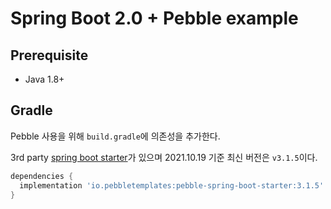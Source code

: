 # Spring Boot 2.0 + Pebble example

## Prerequisite

- Java 1.8+

## Gradle

Pebble 사용을 위해 `build.gradle`에 의존성을 추가한다.

3rd party [spring boot starter](https://pebbletemplates.io/)가 있으며 2021.10.19 기준 최신 버전은 `v3.1.5`이다.

```groovy
dependencies {
  implementation 'io.pebbletemplates:pebble-spring-boot-starter:3.1.5'
}
```
